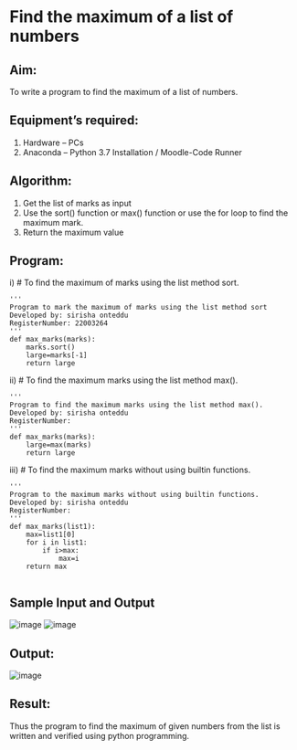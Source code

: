 # Find the maximum of a list of numbers
## Aim:
To write a program to find the maximum of a list of numbers.
## Equipment’s required:
1.	Hardware – PCs
2.	Anaconda – Python 3.7 Installation / Moodle-Code Runner
## Algorithm:
1.	Get the list of marks as input
2.	Use the sort() function or max() function or use the for loop to find the maximum mark.
3.	Return the maximum value
## Program:

i)	# To find the maximum of marks using the list method sort.
```
''' 
Program to mark the maximum of marks using the list method sort
Developed by: sirisha onteddu
RegisterNumber: 22003264
'''
def max_marks(marks):
    marks.sort()
    large=marks[-1]
    return large
```
ii)	# To find the maximum marks using the list method max().
```
''' 
Program to find the maximum marks using the list method max().
Developed by: sirisha onteddu
RegisterNumber: 
'''
def max_marks(marks):
    large=max(marks)
    return large
```
iii) # To find the maximum marks without using builtin functions.
```
''' 
Program to the maximum marks without using builtin functions.
Developed by: sirisha onteddu
RegisterNumber: 
'''
def max_marks(list1):
    max=list1[0]
    for i in list1:
        if i>max:
            max=i
    return max
            
```
## Sample Input and Output
![image](https://user-images.githubusercontent.com/119389139/214052460-9d2e907a-dd6d-484e-98bb-cf4813e1887f.png)
![image](https://user-images.githubusercontent.com/119389139/214052592-34754a79-d40f-4b86-8b12-92711bc0633e.png)

## Output:
![image](https://user-images.githubusercontent.com/119389139/214052720-a6c8ba5a-0112-4f4c-95eb-eab8aa409ef3.png)

## Result:
Thus the program to find the maximum of given numbers from the list is written and verified using python programming.
